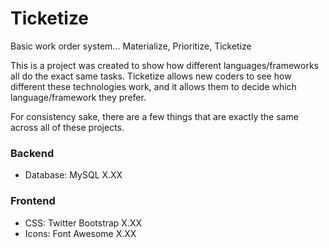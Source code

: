 # Ticketize
Basic work order system... Materialize, Prioritize, Ticketize

This is a project was created to show how different languages/frameworks all do the exact same tasks. Ticketize allows new coders to see how different these technologies work, and it allows them to decide which language/framework they prefer.

For consistency sake, there are a few things that are exactly the same across all of these projects.
### Backend ###
* Database: MySQL X.XX
  
### Frontend ###
* CSS: Twitter Bootstrap X.XX
* Icons: Font Awesome X.XX
